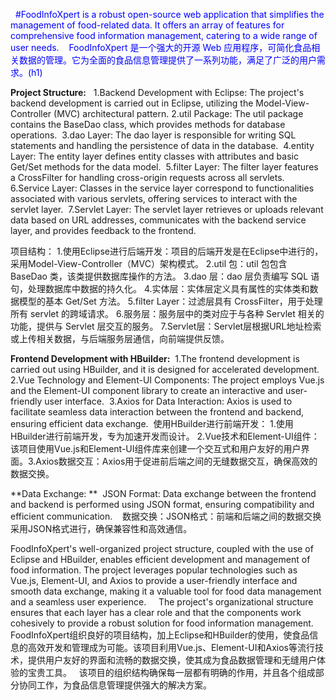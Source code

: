 <span style="color: blue;"> 
#FoodInfoXpert is a robust open-source web application that simplifies the management of food-related data. It offers an array of features for comprehensive food information management, catering to a wide range of user needs.   
FoodInfoXpert 是一个强大的开源 Web 应用程序，可简化食品相关数据的管理。它为全面的食品信息管理提供了一系列功能，满足了广泛的用户需求。(h1)
</span>  


**Project Structure:**  
1.Backend Development with Eclipse: The project's backend development is carried out in Eclipse, utilizing the Model-View-Controller (MVC) architectural pattern. 
2.util Package: The util package contains the BaseDao class, which provides methods for database operations. 
3.dao Layer: The dao layer is responsible for writing SQL statements and handling the persistence of data in the database. 
4.entity Layer: The entity layer defines entity classes with attributes and basic Get/Set methods for the data model. 
5.filter Layer: The filter layer features a CrossFilter for handling cross-origin requests across all servlets.  
6.Service Layer: Classes in the service layer correspond to functionalities associated with various servlets, offering services to interact with the servlet layer. 
7.Servlet Layer: The servlet layer retrieves or uploads relevant data based on URL addresses, communicates with the backend service layer, and provides feedback to the frontend. 

项目结构： 
1.使用Eclipse进行后端开发：项目的后端开发是在Eclipse中进行的，采用Model-View-Controller（MVC）架构模式。
2.util 包：util 包包含 BaseDao 类，该类提供数据库操作的方法。
3.dao 层：dao 层负责编写 SQL 语句，处理数据库中数据的持久化。
4.实体层：实体层定义具有属性的实体类和数据模型的基本 Get/Set 方法。
5.filter Layer：过滤层具有 CrossFilter，用于处理所有 servlet 的跨域请求。
6.服务层：服务层中的类对应于与各种 Servlet 相关的功能，提供与 Servlet 层交互的服务。
7.Servlet层：Servlet层根据URL地址检索或上传相关数据，与后端服务层通信，向前端提供反馈。

**Frontend Development with HBuilder:** 
1.The frontend development is carried out using HBuilder, and it is designed for accelerated development.  
2.Vue Technology and Element-UI Components: The project employs Vue.js and the Element-UI component library to create an interactive and user-friendly user interface. 
3.Axios for Data Interaction: Axios is used to facilitate seamless data interaction between the frontend and backend, ensuring efficient data exchange. 
使用HBuilder进行前端开发： 
1.使用HBuilder进行前端开发，专为加速开发而设计。
2.Vue技术和Element-UI组件：该项目使用Vue.js和Element-UI组件库来创建一个交互式和用户友好的用户界面。3.Axios数据交互：Axios用于促进前后端之间的无缝数据交互，确保高效的数据交换。

**Data Exchange: ** 
JSON Format: Data exchange between the frontend and backend is performed using JSON format, ensuring compatibility and efficient communication.   
数据交换：JSON格式：前端和后端之间的数据交换采用JSON格式进行，确保兼容性和高效通信。

FoodInfoXpert's well-organized project structure, coupled with the use of Eclipse and HBuilder, enables efficient development and management of food information. The project leverages popular technologies such as Vue.js, Element-UI, and Axios to provide a user-friendly interface and smooth data exchange, making it a valuable tool for food data management and a seamless user experience.    
The project's organizational structure ensures that each layer has a clear role and that the components work cohesively to provide a robust solution for food information management.  
FoodInfoXpert组织良好的项目结构，加上Eclipse和HBuilder的使用，使食品信息的高效开发和管理成为可能。该项目利用Vue.js、Element-UI和Axios等流行技术，提供用户友好的界面和流畅的数据交换，使其成为食品数据管理和无缝用户体验的宝贵工具。   
该项目的组织结构确保每一层都有明确的作用，并且各个组成部分协同工作，为食品信息管理提供强大的解决方案。
